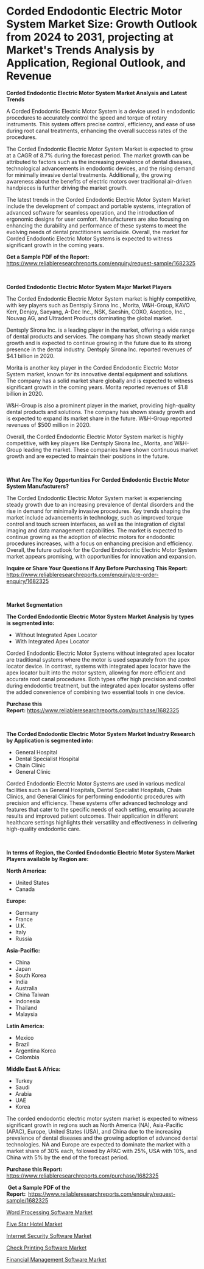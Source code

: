 <p><h1>Corded Endodontic Electric Motor System Market Size: Growth Outlook from 2024 to 2031, projecting at Market's Trends Analysis by Application, Regional Outlook, and Revenue</h1></p><p><strong>Corded Endodontic Electric Motor System Market Analysis and Latest Trends</strong></p>
<p><p>A Corded Endodontic Electric Motor System is a device used in endodontic procedures to accurately control the speed and torque of rotary instruments. This system offers precise control, efficiency, and ease of use during root canal treatments, enhancing the overall success rates of the procedures.</p><p>The Corded Endodontic Electric Motor System Market is expected to grow at a CAGR of 8.7% during the forecast period. The market growth can be attributed to factors such as the increasing prevalence of dental diseases, technological advancements in endodontic devices, and the rising demand for minimally invasive dental treatments. Additionally, the growing awareness about the benefits of electric motors over traditional air-driven handpieces is further driving the market growth.</p><p>The latest trends in the Corded Endodontic Electric Motor System Market include the development of compact and portable systems, integration of advanced software for seamless operation, and the introduction of ergonomic designs for user comfort. Manufacturers are also focusing on enhancing the durability and performance of these systems to meet the evolving needs of dental practitioners worldwide. Overall, the market for Corded Endodontic Electric Motor Systems is expected to witness significant growth in the coming years.</p></p>
<p><strong>Get a Sample PDF of the Report:&nbsp;</strong> <a href="https://www.reliableresearchreports.com/enquiry/request-sample/1682325">https://www.reliableresearchreports.com/enquiry/request-sample/1682325</a></p>
<p>&nbsp;</p>
<p><strong>Corded Endodontic Electric Motor System Major Market Players</strong></p>
<p><p>The Corded Endodontic Electric Motor System market is highly competitive, with key players such as Dentsply Sirona Inc., Morita, W&H-Group, KAVO Kerr, Denjoy, Saeyang, A-Dec Inc., NSK, Saeshin, COXO, Aseptico, Inc., Nouvag AG, and Ultradent Products dominating the global market. </p><p>Dentsply Sirona Inc. is a leading player in the market, offering a wide range of dental products and services. The company has shown steady market growth and is expected to continue growing in the future due to its strong presence in the dental industry. Dentsply Sirona Inc. reported revenues of $4.1 billion in 2020.</p><p>Morita is another key player in the Corded Endodontic Electric Motor System market, known for its innovative dental equipment and solutions. The company has a solid market share globally and is expected to witness significant growth in the coming years. Morita reported revenues of $1.8 billion in 2020.</p><p>W&H-Group is also a prominent player in the market, providing high-quality dental products and solutions. The company has shown steady growth and is expected to expand its market share in the future. W&H-Group reported revenues of $500 million in 2020.</p><p>Overall, the Corded Endodontic Electric Motor System market is highly competitive, with key players like Dentsply Sirona Inc., Morita, and W&H-Group leading the market. These companies have shown continuous market growth and are expected to maintain their positions in the future.</p></p>
<p>&nbsp;</p>
<p><strong>What Are The Key Opportunities For Corded Endodontic Electric Motor System Manufacturers?</strong></p>
<p><p>The Corded Endodontic Electric Motor System market is experiencing steady growth due to an increasing prevalence of dental disorders and the rise in demand for minimally invasive procedures. Key trends shaping the market include advancements in technology, such as improved torque control and touch screen interfaces, as well as the integration of digital imaging and data management capabilities. The market is expected to continue growing as the adoption of electric motors for endodontic procedures increases, with a focus on enhancing precision and efficiency. Overall, the future outlook for the Corded Endodontic Electric Motor System market appears promising, with opportunities for innovation and expansion.</p></p>
<p><strong>Inquire or Share Your Questions If Any Before Purchasing This Report:</strong> <a href="https://www.reliableresearchreports.com/enquiry/pre-order-enquiry/1682325">https://www.reliableresearchreports.com/enquiry/pre-order-enquiry/1682325</a></p>
<p>&nbsp;</p>
<p><strong>Market Segmentation</strong></p>
<p><strong>The Corded Endodontic Electric Motor System Market Analysis by types is segmented into:</strong></p>
<p><ul><li>Without Integrated Apex Locator</li><li>With Integrated Apex Locator</li></ul></p>
<p><p>Corded Endodontic Electric Motor Systems without integrated apex locator are traditional systems where the motor is used separately from the apex locator device. In contrast, systems with integrated apex locator have the apex locator built into the motor system, allowing for more efficient and accurate root canal procedures. Both types offer high precision and control during endodontic treatment, but the integrated apex locator systems offer the added convenience of combining two essential tools in one device.</p></p>
<p><strong>Purchase this Report:&nbsp;</strong><a href="https://www.reliableresearchreports.com/purchase/1682325">https://www.reliableresearchreports.com/purchase/1682325</a></p>
<p>&nbsp;</p>
<p><strong>The Corded Endodontic Electric Motor System Market Industry Research by Application is segmented into:</strong></p>
<p><ul><li>General Hospital</li><li>Dental Specialist Hospital</li><li>Chain Clinic</li><li>General Clinic</li></ul></p>
<p><p>Corded Endodontic Electric Motor Systems are used in various medical facilities such as General Hospitals, Dental Specialist Hospitals, Chain Clinics, and General Clinics for performing endodontic procedures with precision and efficiency. These systems offer advanced technology and features that cater to the specific needs of each setting, ensuring accurate results and improved patient outcomes. Their application in different healthcare settings highlights their versatility and effectiveness in delivering high-quality endodontic care.</p></p>
<p>&nbsp;</p>
<p><strong>In terms of Region, the Corded Endodontic Electric Motor System Market Players available by Region are:</strong></p>
<p>
    <p> <strong> North America: </strong>
        <ul>
            <li>United States</li>
            <li>Canada</li>
        </ul>
        </p> 
    <p> <strong> Europe: </strong>
        <ul>
            <li>Germany</li>
            <li>France</li>
            <li>U.K.</li>
            <li>Italy</li>
            <li>Russia</li>
        </ul>
        </p> 
    <p> <strong> Asia-Pacific: </strong>
        <ul>
            <li>China</li>
            <li>Japan</li>
            <li>South Korea</li>
            <li>India</li>
            <li>Australia</li>
            <li>China Taiwan</li>
            <li>Indonesia</li>
            <li>Thailand</li>
            <li>Malaysia</li>
        </ul>
        </p> 
    <p> <strong> Latin America: </strong>
        <ul>
            <li>Mexico</li>
            <li>Brazil</li>
            <li>Argentina Korea</li>
            <li>Colombia</li>
        </ul>
        </p> 
    <p> <strong> Middle East & Africa: </strong>
        <ul>
            <li>Turkey</li>
            <li>Saudi</li>
            <li>Arabia</li>
            <li>UAE</li>
            <li>Korea</li>
        </ul>
    </p>
    </p>
<p><p>The corded endodontic electric motor system market is expected to witness significant growth in regions such as North America (NA), Asia-Pacific (APAC), Europe, United States (USA), and China due to the increasing prevalence of dental diseases and the growing adoption of advanced dental technologies. NA and Europe are expected to dominate the market with a market share of 30% each, followed by APAC with 25%, USA with 10%, and China with 5% by the end of the forecast period.</p></p>
<p><strong>Purchase this Report: </strong><a href="https://www.reliableresearchreports.com/purchase/1682325">https://www.reliableresearchreports.com/purchase/1682325</a></p>
<p>&nbsp;<strong>Get a Sample PDF of the Report:&nbsp;&nbsp;</strong><a href="https://www.reliableresearchreports.com/enquiry/request-sample/1682325">https://www.reliableresearchreports.com/enquiry/request-sample/1682325</a></p>
<p><strong></strong></p>
<p><p><a href="https://medium.com/p/975417a9994a/edit">Word Processing Software Market</a></p><p><a href="https://medium.com/p/7a70856362a6/edit">Five Star Hotel Market</a></p><p><a href="https://medium.com/p/18772d37479a/edit">Internet Security Software Market</a></p><p><a href="https://medium.com/p/9784c8599008/edit">Check Printing Software Market</a></p><p><a href="https://medium.com/p/84eb79b49452/edit">Financial Management Software Market</a></p></p>